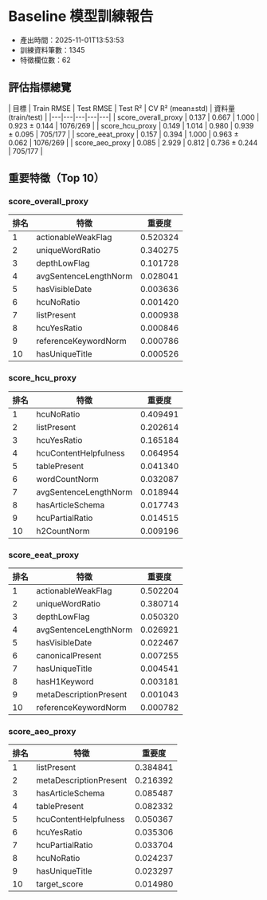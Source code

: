# Baseline 模型訓練報告

- 產出時間：2025-11-01T13:53:53
- 訓練資料筆數：1345
- 特徵欄位數：62

## 評估指標總覽

| 目標 | Train RMSE | Test RMSE | Test R² | CV R² (mean±std) | 資料量 (train/test) |
|---|---|---|---|---|
| score_overall_proxy | 0.137 | 0.667 | 1.000 | 0.923 ± 0.144 | 1076/269 |
| score_hcu_proxy | 0.149 | 1.014 | 0.980 | 0.939 ± 0.095 | 705/177 |
| score_eeat_proxy | 0.157 | 0.394 | 1.000 | 0.963 ± 0.062 | 1076/269 |
| score_aeo_proxy | 0.085 | 2.929 | 0.812 | 0.736 ± 0.244 | 705/177 |

## 重要特徵（Top 10）

### score_overall_proxy
| 排名 | 特徵 | 重要度 |
|---|---|---|
| 1 | actionableWeakFlag | 0.520324 |
| 2 | uniqueWordRatio | 0.340275 |
| 3 | depthLowFlag | 0.101728 |
| 4 | avgSentenceLengthNorm | 0.028041 |
| 5 | hasVisibleDate | 0.003636 |
| 6 | hcuNoRatio | 0.001420 |
| 7 | listPresent | 0.000938 |
| 8 | hcuYesRatio | 0.000846 |
| 9 | referenceKeywordNorm | 0.000786 |
| 10 | hasUniqueTitle | 0.000526 |

### score_hcu_proxy
| 排名 | 特徵 | 重要度 |
|---|---|---|
| 1 | hcuNoRatio | 0.409491 |
| 2 | listPresent | 0.202614 |
| 3 | hcuYesRatio | 0.165184 |
| 4 | hcuContentHelpfulness | 0.064954 |
| 5 | tablePresent | 0.041340 |
| 6 | wordCountNorm | 0.032087 |
| 7 | avgSentenceLengthNorm | 0.018944 |
| 8 | hasArticleSchema | 0.017743 |
| 9 | hcuPartialRatio | 0.014515 |
| 10 | h2CountNorm | 0.009196 |

### score_eeat_proxy
| 排名 | 特徵 | 重要度 |
|---|---|---|
| 1 | actionableWeakFlag | 0.502204 |
| 2 | uniqueWordRatio | 0.380714 |
| 3 | depthLowFlag | 0.050320 |
| 4 | avgSentenceLengthNorm | 0.026921 |
| 5 | hasVisibleDate | 0.022467 |
| 6 | canonicalPresent | 0.007255 |
| 7 | hasUniqueTitle | 0.004541 |
| 8 | hasH1Keyword | 0.003181 |
| 9 | metaDescriptionPresent | 0.001043 |
| 10 | referenceKeywordNorm | 0.000782 |

### score_aeo_proxy
| 排名 | 特徵 | 重要度 |
|---|---|---|
| 1 | listPresent | 0.384841 |
| 2 | metaDescriptionPresent | 0.216392 |
| 3 | hasArticleSchema | 0.085487 |
| 4 | tablePresent | 0.082332 |
| 5 | hcuContentHelpfulness | 0.050367 |
| 6 | hcuYesRatio | 0.035306 |
| 7 | hcuPartialRatio | 0.033704 |
| 8 | hcuNoRatio | 0.024237 |
| 9 | hasUniqueTitle | 0.023297 |
| 10 | target_score | 0.014980 |

